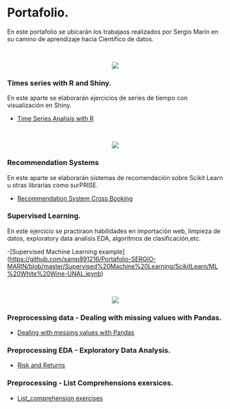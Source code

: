 # Portafolio.

En este portafolio se ubicarán los trabajaos realizados por Sergio Marín en su camino de aprendizaje hacia Cientifico de datos.

<br/>
<p align="center">
  <img src="https://i.imgur.com/MUuv4l5.jpg">
<br/>
  
### Times series with R and Shiny.

</p>

En este aparte se elaborarán ejercicios de series de tiempo con visualización en Shiny.

 - [Time Series Analisis with R](https://github.com/samp891216/Portafolio-SERGIO-MARIN/blob/master/Time%20Series/App%20V2%20-%2028092017.R)

<br/>
<p align="center">
  <img src="https://raw.githubusercontent.com/donnemartin/data-science-ipython-notebooks/master/images/scikitlearn.png">
<br/>
  
  ### Recommendation Systems
  
  </P>
  
  En este aparte se elaborarán sistemas de recomendación sobre Scikit Learn u otras librarías como surPRISE.
  
 - [Recommendation System Cross Booking](https://github.com/samp891216/Portafolio-SERGIO-MARIN/blob/master/Recommendation%20systems/Recomendation_system_CrossBooking.ipynb)
 
 ### Supervised Learning.
 
 En este ejercicio se practiraon habilidades en importación web, limpieza de datos, exploratory data analisis EDA, algoritmos de clasificación,etc.
 
 -[Supervised Machine Learning example] (https://github.com/samp891216/Portafolio-SERGIO-MARIN/blob/master/Supervised%20Machine%20Learning/ScikitLearn/ML%20White%20Wine-UNAL.ipynb)

<br/>
<p align="center">
  <img src="https://raw.githubusercontent.com/donnemartin/data-science-ipython-notebooks/master/images/pandas.png">
<br/>

### Preprocessing data  - Dealing with missing values with Pandas.

- [Dealing with messing values with Pandas](https://github.com/samp891216/Portafolio-SERGIO-MARIN/blob/master/Preprocessing/Missing%20values.ipynb)

### Preprocessing EDA - Exploratory Data Analysis.

- [Risk and Returns](https://github.com/samp891216/Portafolio-SERGIO-MARIN/blob/master/EDA/Risk%20and%20returns.ipynb)

### Preprocessing - List Comprehensions exersices.

- [List_comprehension exercises](https://github.com/samp891216/Portafolio-SERGIO-MARIN/blob/master/Preprocessing/List_comprehensions.ipynb)
